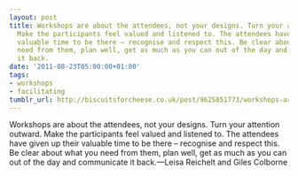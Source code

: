 ```yaml
---
layout: post
title: Workshops are about the attendees, not your designs. Turn your attention outward.
  Make the participants feel valued and listened to. The attendees have given up their
  valuable time to be there – recognise and respect this. Be clear about what you
  need from them, plan well, get as much as you can out of the day and communicate
  it back.
date: '2011-08-23T05:00:00+01:00'
tags:
- workshops
- facilitating
tumblr_url: http://biscuitsforcheese.co.uk/post/9625851773/workshops-are-about-the-attendees-not-your
---
```

Workshops are about the attendees, not your designs. Turn your attention outward. Make the participants feel valued and listened to. The attendees have given up their valuable time to be there – recognise and respect this. Be clear about what you need from them, plan well, get as much as you can out of the day and communicate it back.—Leisa Reichelt and Giles Colborne
